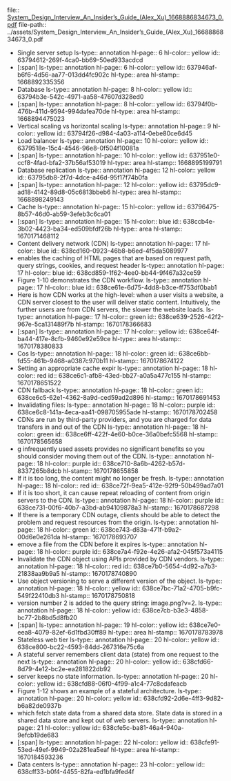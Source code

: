 file:: [System_Design_Interview_An_Insider’s_Guide_(Alex_Xu)_1668886834673_0.pdf](../assets/System_Design_Interview_An_Insider’s_Guide_(Alex_Xu)_1668886834673_0.pdf)
file-path:: ../assets/System_Design_Interview_An_Insider’s_Guide_(Alex_Xu)_1668886834673_0.pdf

- Single server setup
  ls-type:: annotation
  hl-page:: 6
  hl-color:: yellow
  id:: 63794612-269f-4ca0-bb69-50ed933acdcd
- [:span]
  ls-type:: annotation
  hl-page:: 6
  hl-color:: yellow
  id:: 637946af-b6f6-4d56-aa77-013dd4fc902c
  hl-type:: area
  hl-stamp:: 1668892335356
- Database
  ls-type:: annotation
  hl-page:: 8
  hl-color:: yellow
  id:: 63794b3e-542c-4971-aa58-47607d328ed0
- [:span]
  ls-type:: annotation
  hl-page:: 8
  hl-color:: yellow
  id:: 63794f0b-476b-411d-9594-994dafea70de
  hl-type:: area
  hl-stamp:: 1668894475023
- Vertical scaling vs horizontal scaling
  ls-type:: annotation
  hl-page:: 9
  hl-color:: yellow
  id:: 63794f26-d984-4a03-a114-0ebe80ce6d45
- Load balancer
  ls-type:: annotation
  hl-page:: 10
  hl-color:: yellow
  id:: 6379518e-15c4-4546-96e8-0f504f10081a
- [:span]
  ls-type:: annotation
  hl-page:: 10
  hl-color:: yellow
  id:: 637951e0-ccf8-4fad-bfa2-37b56af53019
  hl-type:: area
  hl-stamp:: 1668895199791
- Database replication
  ls-type:: annotation
  hl-page:: 12
  hl-color:: yellow
  id:: 63795db8-2f7d-4dce-a46d-95f17f74b0fa
- [:span]
  ls-type:: annotation
  hl-page:: 12
  hl-color:: yellow
  id:: 63795dc9-ad18-4142-89d8-05c6813bbeb6
  hl-type:: area
  hl-stamp:: 1668898249143
- Cache
  ls-type:: annotation
  hl-page:: 15
  hl-color:: yellow
  id:: 63796475-8b57-46d0-ab59-3efeb3c6ca01
- [:span]
  ls-type:: annotation
  hl-page:: 15
  hl-color:: blue
  id:: 638ccb4e-3b02-4423-ba34-ed509bfdf26b
  hl-type:: area
  hl-stamp:: 1670171468112
- Content delivery network (CDN)
  ls-type:: annotation
  hl-page:: 17
  hl-color:: blue
  id:: 638cd160-0923-46b8-b6ed-4f5da5089977
- enables the caching of HTML pages that are based on request path, query strings, cookies, and request header
  ls-type:: annotation
  hl-page:: 17
  hl-color:: blue
  id:: 638cd859-1f62-4ee0-bb44-9f467a32ce59
- Figure 1-10 demonstrates the CDN workflow.
  ls-type:: annotation
  hl-page:: 17
  hl-color:: blue
  id:: 638ce61e-6d75-4dd8-b3ce-ff753df0bab1
- Here is how CDN works at the high-level: when a user visits a website, a CDN server closest to the user will deliver static content. Intuitively, the further users are from CDN servers, the slower the website loads.
  ls-type:: annotation
  hl-page:: 17
  hl-color:: green
  id:: 638ce639-2526-42f2-967e-5ca131489f7b
  hl-stamp:: 1670178366683
- [:span]
  ls-type:: annotation
  hl-page:: 17
  hl-color:: yellow
  id:: 638ce64f-ba44-417e-8cfb-9460e92e59ce
  hl-type:: area
  hl-stamp:: 1670178380833
- Cos
  ls-type:: annotation
  hl-page:: 18
  hl-color:: green
  id:: 638ce6bb-fd55-461b-9468-a0387c970b11
  hl-stamp:: 1670178674122
- Setting an appropriate cache expir
  ls-type:: annotation
  hl-page:: 18
  hl-color:: red
  id:: 638ce6c1-afb8-43ed-bb27-a0a5a477c155
  hl-stamp:: 1670178651522
- CDN fallback
  ls-type:: annotation
  hl-page:: 18
  hl-color:: green
  id:: 638ce6c5-62e1-4362-8a9d-ced59ad2d896
  hl-stamp:: 1670178691453
- Invalidating files:
  ls-type:: annotation
  hl-page:: 18
  hl-color:: purple
  id:: 638ce6c8-141a-4eca-aa41-098705955ade
  hl-stamp:: 1670178702458
- CDNs are run by third-party providers, and you are charged for data transfers in and out of the CDN
  ls-type:: annotation
  hl-page:: 18
  hl-color:: green
  id:: 638ce6ff-422f-4e60-b0ce-36a0befc5568
  hl-stamp:: 1670178565658
- g infrequently used assets provides no significant benefits so you should consider moving them out of the CDN.
  ls-type:: annotation
  hl-page:: 18
  hl-color:: purple
  id:: 638ce710-8a6b-4262-b57d-8337265b8dcb
  hl-stamp:: 1670178655858
- If it is too long, the content might no longer be fresh.
  ls-type:: annotation
  hl-page:: 18
  hl-color:: red
  id:: 638ce72f-9ea5-412e-92f9-50b499ad7a01
- If it is too short, it can cause repeat reloading of content from origin servers to the CDN.
  ls-type:: annotation
  hl-page:: 18
  hl-color:: purple
  id:: 638ce731-00f6-40b7-a3bd-ab94109878a3
  hl-stamp:: 1670178687298
- If there is a temporary CDN outage, clients should be able to detect the problem and request resources from the origin.
  ls-type:: annotation
  hl-page:: 18
  hl-color:: green
  id:: 638ce743-d83a-471f-b9a2-00d6e0e261da
  hl-stamp:: 1670178693707
- emove a file from the CDN before it expires
  ls-type:: annotation
  hl-page:: 18
  hl-color:: purple
  id:: 638ce7a4-f92e-4e26-afa2-045f573a4115
- Invalidate the CDN object using APIs provided by CDN vendors.
  ls-type:: annotation
  hl-page:: 18
  hl-color:: red
  id:: 638ce7b0-5654-4d92-a7b3-21838aa9b9a5
  hl-stamp:: 1670178740890
- Use object versioning to serve a different version of the object. 
  ls-type:: annotation
  hl-page:: 18
  hl-color:: yellow
  id:: 638ce7bc-71a2-4705-b9fc-549f22410db3
  hl-stamp:: 1670178750818
- version number 2 is added to the query string: image.png?v=2.
  ls-type:: annotation
  hl-page:: 18
  hl-color:: yellow
  id:: 638ce7cb-b3e3-4858-bc77-2b8bd5d8fb20
- [:span]
  ls-type:: annotation
  hl-page:: 19
  hl-color:: yellow
  id:: 638ce7e0-eea8-4079-82ef-6d1fbd30ff89
  hl-type:: area
  hl-stamp:: 1670178783978
- Stateless web tier
  ls-type:: annotation
  hl-page:: 20
  hl-color:: yellow
  id:: 638ce800-bc22-4593-84dd-267316e75c6a
- A stateful server remembers client data (state) from one request to the next
  ls-type:: annotation
  hl-page:: 20
  hl-color:: yellow
  id:: 638cfd66-8d79-4e12-bc2e-ea281822db92
- server keeps no state information.
  ls-type:: annotation
  hl-page:: 20
  hl-color:: yellow
  id:: 638cfd88-06f0-4f99-a1c4-77c8cdafeacb
- Figure 1-12 shows an example of a stateful architecture.
  ls-type:: annotation
  hl-page:: 20
  hl-color:: yellow
  id:: 638cfd92-2d6e-4ff3-9d82-b6a82de0937b
- which fetch state data from a shared data store. State data is stored in a shared data store and kept out of web servers.
  ls-type:: annotation
  hl-page:: 21
  hl-color:: yellow
  id:: 638cfe5c-ba81-46a4-940a-9efcb19de683
- [:span]
  ls-type:: annotation
  hl-page:: 22
  hl-color:: yellow
  id:: 638cfe91-53ed-49ef-9949-02a281ea5eaf
  hl-type:: area
  hl-stamp:: 1670184593236
- Data centers
  ls-type:: annotation
  hl-page:: 23
  hl-color:: yellow
  id:: 638cff33-b0f4-4455-82fa-ed1bfa9fed4f